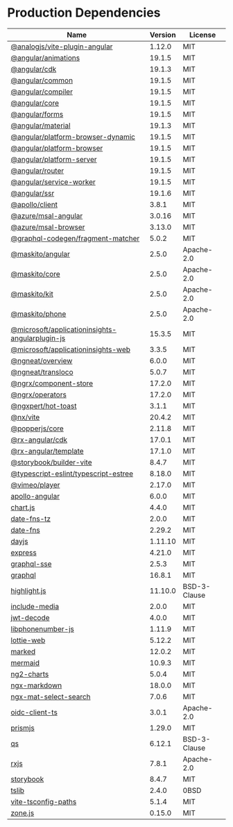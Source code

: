 # Production Dependencies

  | Name | Version | License |
  | ---- | ------- | ------- |
  | [@analogjs/vite-plugin-angular](https://github.com/analogjs/analog) | 1.12.0 | MIT |
| [@angular/animations](https://github.com/angular/angular) | 19.1.5 | MIT |
| [@angular/cdk](https://github.com/angular/components) | 19.1.3 | MIT |
| [@angular/common](https://github.com/angular/angular) | 19.1.5 | MIT |
| [@angular/compiler](https://github.com/angular/angular) | 19.1.5 | MIT |
| [@angular/core](https://github.com/angular/angular) | 19.1.5 | MIT |
| [@angular/forms](https://github.com/angular/angular) | 19.1.5 | MIT |
| [@angular/material](https://github.com/angular/components) | 19.1.3 | MIT |
| [@angular/platform-browser-dynamic](https://github.com/angular/angular) | 19.1.5 | MIT |
| [@angular/platform-browser](https://github.com/angular/angular) | 19.1.5 | MIT |
| [@angular/platform-server](https://github.com/angular/angular) | 19.1.5 | MIT |
| [@angular/router](https://github.com/angular/angular) | 19.1.5 | MIT |
| [@angular/service-worker](https://github.com/angular/angular) | 19.1.5 | MIT |
| [@angular/ssr](https://github.com/angular/angular-cli) | 19.1.6 | MIT |
| [@apollo/client](https://github.com/apollographql/apollo-client) | 3.8.1 | MIT |
| [@azure/msal-angular](https://github.com/AzureAD/microsoft-authentication-library-for-js) | 3.0.16 | MIT |
| [@azure/msal-browser](https://github.com/AzureAD/microsoft-authentication-library-for-js) | 3.13.0 | MIT |
| [@graphql-codegen/fragment-matcher](https://github.com/dotansimha/graphql-code-generator) | 5.0.2 | MIT |
| [@maskito/angular](https://github.com/taiga-family/maskito) | 2.5.0 | Apache-2.0 |
| [@maskito/core](https://github.com/taiga-family/maskito) | 2.5.0 | Apache-2.0 |
| [@maskito/kit](https://github.com/taiga-family/maskito) | 2.5.0 | Apache-2.0 |
| [@maskito/phone](https://github.com/taiga-family/maskito) | 2.5.0 | Apache-2.0 |
| [@microsoft/applicationinsights-angularplugin-js](https://github.com/microsoft/applicationinsights-angularplugin-js) | 15.3.5 | MIT |
| [@microsoft/applicationinsights-web](https://github.com/microsoft/ApplicationInsights-JS) | 3.3.5 | MIT |
| [@ngneat/overview](https://github.com/ngneat/overview) | 6.0.0 | MIT |
| [@ngneat/transloco](https://github.com/ngneat/transloco) | 5.0.7 | MIT |
| [@ngrx/component-store](https://github.com/ngrx/platform) | 17.2.0 | MIT |
| [@ngrx/operators](https://github.com/ngrx/platform) | 17.2.0 | MIT |
| [@ngxpert/hot-toast](https://github.com/ngxpert/hot-toast) | 3.1.1 | MIT |
| [@nx/vite](https://github.com/nrwl/nx) | 20.4.2 | MIT |
| [@popperjs/core](https://github.com/popperjs/popper-core) | 2.11.8 | MIT |
| [@rx-angular/cdk](https://github.com/rx-angular/rx-angular) | 17.0.1 | MIT |
| [@rx-angular/template](https://github.com/rx-angular/rx-angular) | 17.1.0 | MIT |
| [@storybook/builder-vite](https://github.com/storybookjs/storybook) | 8.4.7 | MIT |
| [@typescript-eslint/typescript-estree](https://github.com/typescript-eslint/typescript-eslint) | 8.18.0 | MIT |
| [@vimeo/player](https://github.com/vimeo/player.js) | 2.17.0 | MIT |
| [apollo-angular](https://github.com/kamilkisiela/apollo-angular) | 6.0.0 | MIT |
| [chart.js](https://github.com/chartjs/Chart.js) | 4.4.0 | MIT |
| [date-fns-tz](https://github.com/marnusw/date-fns-tz) | 2.0.0 | MIT |
| [date-fns](https://github.com/date-fns/date-fns) | 2.29.2 | MIT |
| [dayjs](https://github.com/iamkun/dayjs) | 1.11.10 | MIT |
| [express](https://github.com/expressjs/express) | 4.21.0 | MIT |
| [graphql-sse](https://github.com/enisdenjo/graphql-sse) | 2.5.3 | MIT |
| [graphql](https://github.com/graphql/graphql-js) | 16.8.1 | MIT |
| [highlight.js](https://github.com/highlightjs/highlight.js) | 11.10.0 | BSD-3-Clause |
| [include-media](https://github.com/eduardoboucas/include-media) | 2.0.0 | MIT |
| [jwt-decode](https://github.com/auth0/jwt-decode) | 4.0.0 | MIT |
| [libphonenumber-js](git+https://gitlab.com/catamphetamine/libphonenumber-js) | 1.11.9 | MIT |
| [lottie-web](https://github.com/airbnb/lottie-web) | 5.12.2 | MIT |
| [marked](https://github.com/markedjs/marked) | 12.0.2 | MIT |
| [mermaid](https://github.com/mermaid-js/mermaid) | 10.9.3 | MIT |
| [ng2-charts](https://github.com/valor-software/ng2-charts) | 5.0.4 | MIT |
| [ngx-markdown](https://github.com/jfcere/ngx-markdown) | 18.0.0 | MIT |
| [ngx-mat-select-search](https://github.com/bithost-gmbh/ngx-mat-select-search) | 7.0.6 | MIT |
| [oidc-client-ts](https://github.com/authts/oidc-client-ts) | 3.0.1 | Apache-2.0 |
| [prismjs](https://github.com/PrismJS/prism) | 1.29.0 | MIT |
| [qs](https://github.com/ljharb/qs) | 6.12.1 | BSD-3-Clause |
| [rxjs](https://github.com/reactivex/rxjs) | 7.8.1 | Apache-2.0 |
| [storybook](https://github.com/storybookjs/storybook) | 8.4.7 | MIT |
| [tslib](https://github.com/Microsoft/tslib) | 2.4.0 | 0BSD |
| [vite-tsconfig-paths](https://github.com/aleclarson/vite-tsconfig-paths) | 5.1.4 | MIT |
| [zone.js](https://github.com/angular/angular) | 0.15.0 | MIT |
